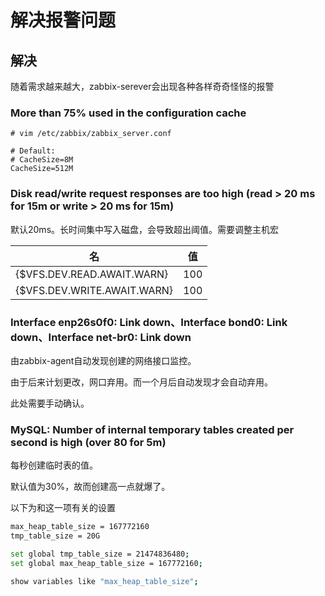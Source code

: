 # 解决报警问题

## 解决

随着需求越来越大，zabbix-serever会出现各种各样奇奇怪怪的报警

### More than 75% used in the configuration cache

```
# vim /etc/zabbix/zabbix_server.conf

# Default:
# CacheSize=8M
CacheSize=512M
```

###  Disk read/write request responses are too high (read > 20 ms for 15m or write > 20 ms for 15m)

默认20ms。长时间集中写入磁盘，会导致超出阈值。需要调整主机宏

| 名                          | 值   |
| --------------------------- | ---- |
| {$VFS.DEV.READ.AWAIT.WARN}  | 100  |
| {$VFS.DEV.WRITE.AWAIT.WARN} | 100  |

### Interface enp26s0f0: Link down、Interface bond0: Link down、Interface net-br0: Link down

由zabbix-agent自动发现创建的网络接口监控。

由于后来计划更改，网口弃用。而一个月后自动发现才会自动弃用。

此处需要手动确认。

### MySQL: Number of internal temporary tables created per second is high (over 80 for 5m)

每秒创建临时表的值。

默认值为30%，故而创建高一点就爆了。

以下为和这一项有关的设置

```bash
max_heap_table_size = 167772160
tmp_table_size = 20G

set global tmp_table_size = 21474836480;
set global max_heap_table_size = 167772160;

show variables like "max_heap_table_size";